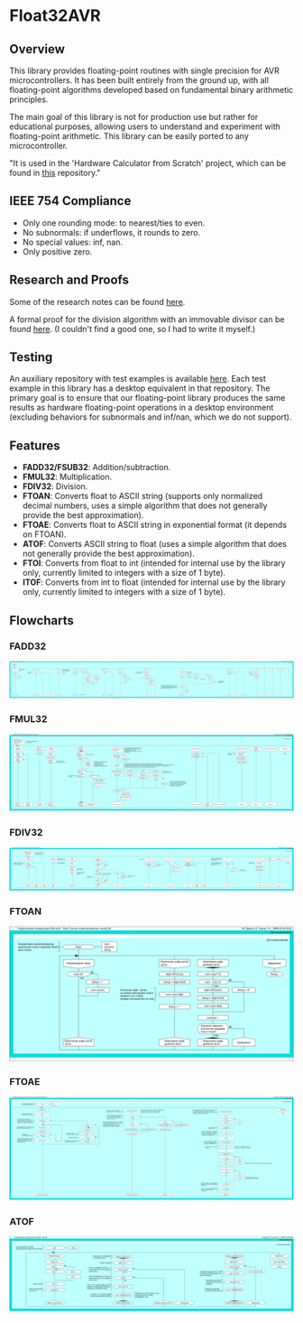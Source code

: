 ﻿# Float32AVR

## Overview

This library provides floating-point routines with single precision for AVR microcontrollers. It has been built entirely from the ground up, with all floating-point algorithms developed based on fundamental binary arithmetic principles.

The main goal of this library is not for production use but rather for educational purposes, allowing users to understand and experiment with floating-point arithmetic. This library can be easily ported to any microcontroller.

"It is used in the 'Hardware Calculator from Scratch' project, which can be found in [this](https://github.com/igor-240340/HardwareCalculatorFromScratch) repository."

## IEEE 754 Compliance

- Only one rounding mode: to nearest/ties to even.
- No subnormals: if underflows, it rounds to zero.
- No special values: inf, nan.
- Only positive zero.

## Research and Proofs

Some of the research notes can be found [here](https://drive.google.com/open?id=17ViZAw4rgcqFg06v3ZrvuvWtl1nly2Ic&usp=drive_fs).

A formal proof for the division algorithm with an immovable divisor can be found [here](https://drive.google.com/open?id=10WZpMqTUmbDx7oKYT3m1wm0OJeUH0PQj&usp=drive_fs). (I couldn't find a good one, so I had to write it myself.)

## Testing

An auxiliary repository with test examples is available [here](https://github.com/igor-240340/Float32AVRTest). Each test example in this library has a desktop equivalent in that repository. The primary goal is to ensure that our floating-point library produces the same results as hardware floating-point operations in a desktop environment (excluding behaviors for subnormals and inf/nan, which we do not support).

## Features

- **FADD32/FSUB32**: Addition/subtraction.
- **FMUL32**: Multiplication.
- **FDIV32**: Division.
- **FTOAN**: Converts float to ASCII string (supports only normalized decimal numbers, uses a simple algorithm that does not generally provide the best approximation).
- **FTOAE**: Converts float to ASCII string in exponential format (it depends on FTOAN).
- **ATOF**: Converts ASCII string to float (uses a simple algorithm that does not generally provide the best approximation).
- **FTOI**: Converts from float to int (intended for internal use by the library only, currently limited to integers with a size of 1 byte).
- **ITOF**: Converts from int to float (intended for internal use by the library only, currently limited to integers with a size of 1 byte).

## Flowcharts
### FADD32
![](docs/flowchart_fadd.png)
### FMUL32
![](docs/flowchart_fmul.png)
### FDIV32
![](docs/flowchart_fdiv.png)
### FTOAN
![](docs/flowchart_ftoan.png)
### FTOAE
![](docs/flowchart_ftoae.png)
### ATOF
![](docs/flowchart_atof.png)
